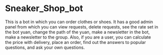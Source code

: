 # Sneaker_Shop_bot
This is a bot in which you can order clothes or shoes. 
It has a good admin panel from which you can view requests, delete requests, see the rate set in the bot yuan, change the path of the yuan, make a newsletter in the bot, make a newsletter to the group.
Also, if you are a user, you can calculate the price with delivery, place an order, find out the answers to popular questions, and ask your own questions.
